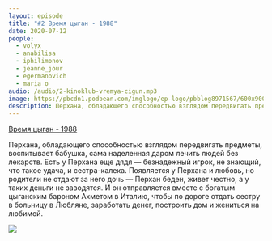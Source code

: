 ```yaml
---
layout: episode
title: "#2 Время цыган - 1988"
date: 2020-07-12
people:
  - volyx
  - anabilisa
  - iphilimonov
  - jeanne_jour
  - egermanovich
  - maria_o
audio: /audio/2-kinoklub-vremya-cigun.mp3
image: https://pbcdn1.podbean.com/imglogo/ep-logo/pbblog8971567/600x900.jpg
description: Перхана, обладающего способностью взглядом передвигать предметы, воспитывает бабушка, сама наделенная даром лечить людей без лекарств. Есть у Перхана еще дядя — безнадежный игрок, не знающий, что такое удача, и сестра-калека. Появляется у Перхана и любовь, но родители не отдают за него дочь — Перхан беден, живет честно, а у таких деньги не заводятся. И он отправляется вместе с богатым цыганским бароном Ахметом в Италию, чтобы по дороге отдать сестру в больницу в Любляне, заработать денег, построить дом и жениться на любимой.
---
```


[Время цыган - 1988](https://www.kinopoisk.ru/film/63782/)

Перхана, обладающего способностью взглядом передвигать предметы, воспитывает бабушка, сама наделенная даром лечить людей без лекарств. Есть у Перхана еще дядя — безнадежный игрок, не знающий, что такое удача, и сестра-калека. Появляется у Перхана и любовь, но родители не отдают за него дочь — Перхан беден, живет честно, а у таких деньги не заводятся. И он отправляется вместе с богатым цыганским бароном Ахметом в Италию, чтобы по дороге отдать сестру в больницу в Любляне, заработать денег, построить дом и жениться на любимой.

![](https://pbcdn1.podbean.com/imglogo/ep-logo/pbblog8971567/600x900.jpg)


